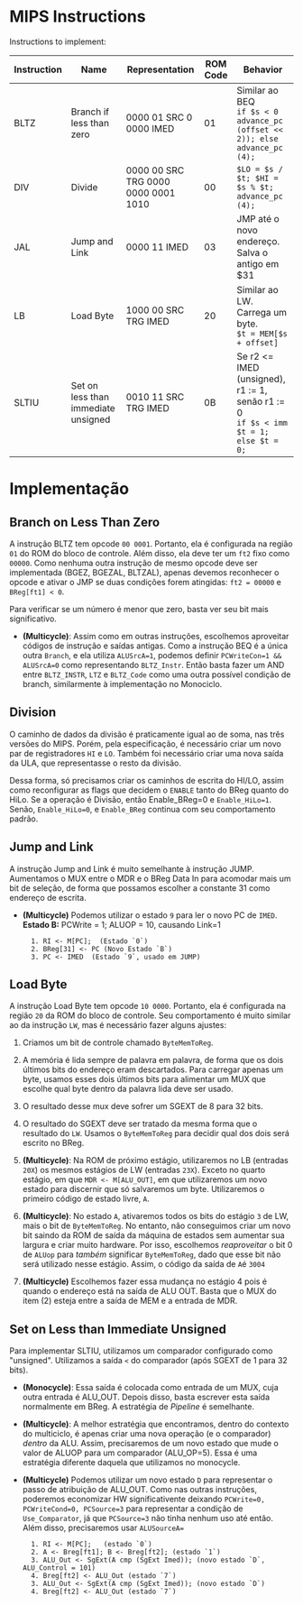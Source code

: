 # MIPS Instructions

Instructions to implement:

| **Instruction**   | **Name**  | **Representation**  | **ROM Code** | **Behavior**  |
|-------|---|-------------------------|---| ---|
| BLTZ  | Branch if less than zero  | 0000 01 SRC 0 0000 IMED | 01 |  Similar ao BEQ <br> `if $s < 0 advance_pc (offset << 2)); else advance_pc (4);` |
| DIV   | Divide | 0000 00 SRC TRG 0000 0000 0001 1010    | 00 |    `$LO = $s / $t; $HI = $s % $t; advance_pc (4); `|
| JAL   | Jump and Link  | 0000 11 IMED            | 03 |  JMP até o novo endereço. Salva o antigo em $31 |
| LB    | Load Byte  | 1000 00 SRC TRG IMED  | 20 | Similar ao LW. Carrega um byte. <br>`$t = MEM[$s + offset]`  |
| SLTIU | Set on less than immediate unsigned  | 0010 11 SRC TRG IMED        | 0B |  Se r2 <= IMED (unsigned), r1 := 1, senão r1 := 0 <br> `if $s < imm $t = 1; else $t = 0;` |


# Implementação

## Branch on Less Than Zero

A instrução BLTZ tem opcode `00 0001`. Portanto, ela é configurada na região `01` do ROM do bloco de controle. Além disso, ela deve ter um `ft2` fixo como `00000`. Como nenhuma outra instrução de mesmo opcode deve ser implementada (BGEZ, BGEZAL, BLTZAL), apenas devemos reconhecer o opcode e ativar o JMP se duas condições forem atingidas: `ft2 = 00000` e `BReg[ft1] < 0`. 

Para verificar se um número é menor que zero, basta ver seu bit mais significativo. 

- **(Multicycle)**: Assim como em outras instruções, escolhemos aproveitar códigos de instrução e saídas antigas. Como a instrução BEQ é a única outra `Branch`, e ela utiliza `ALUSrcA=1`, podemos definir `PCWriteCon=1 && ALUSrcA=0` como representando `BLTZ_Instr`. Então basta fazer um AND entre `BLTZ_INSTR`, `LTZ` e `BLTZ_Code` como uma outra possível condição de branch, similarmente à implementação no Monociclo.


## Division

O caminho de dados da divisão é praticamente igual ao de soma, nas três versões do MIPS. Porém, pela especificação, é necessário criar um novo par de registradores `HI` e `LO`. Também foi necessário criar uma nova saída da ULA, que representasse o resto da divisão. 

Dessa forma, só precisamos criar os caminhos de escrita do HI/LO, assim como reconfigurar as flags que decidem o `ENABLE` tanto do BReg quanto do HiLo. Se a operação é Divisão, então Enable_BReg=0 e `Enable_HiLo=1`. Senão, `Enable_HiLo=0`, e `Enable_BReg` continua com seu comportamento padrão. 

## Jump and Link

A instrução Jump and Link é muito semelhante à instrução JUMP. Aumentamos o MUX entre o MDR e o BReg Data In para acomodar mais um bit de seleção, de forma que possamos escolher a constante 31 como endereço de escrita. 

- **(Multicycle)** Podemos utilizar o estado `9` para ler o novo PC de `IMED`. \
    **Estado B:**  PCWrite = 1; ALUOP = 10, causando Link=1


        1. RI <- M[PC];  (Estado `0`)
        2. BReg[31] <- PC (Novo Estado `B`)
        3. PC <- IMED  (Estado `9`, usado em JUMP)
 
## Load Byte

A instrução Load Byte tem opcode `10 0000`. Portanto, ela é configurada na região `20` da ROM do bloco de controle. Seu comportamento é muito similar ao da instrução `LW`, mas é necessário fazer alguns ajustes:

1. Criamos um bit de controle chamado `ByteMemToReg`.
2. A memória é lida sempre de palavra em palavra, de forma que os dois últimos bits do endereço eram descartados. Para carregar apenas um byte, usamos esses dois últimos bits para alimentar um MUX que escolhe qual byte dentro da palavra lida deve ser usado. 
3. O resultado desse mux deve sofrer um SGEXT de 8 para 32 bits.
4. O resultado do SGEXT deve ser tratado da mesma forma que o resultado do `LW`. Usamos o `ByteMemToReg` para decidir qual dos dois será escrito no BReg. 

5. **(Multicycle)**: Na ROM de próximo estágio, utilizaremos no LB (entradas `20X`) os mesmos estágios de LW (entradas `23X`). Exceto no quarto estágio, em que `MDR <- M[ALU_OUT]`, em que utilizaremos um novo estado para discernir que só salvaremos um byte. Utilizaremos o primeiro código de estado livre, `A`.

6. **(Multicycle)**: No estado `A`, ativaremos todos os bits do estágio `3` de LW, mais o bit de `ByteMemToReg`. No entanto, não conseguimos criar um novo bit saindo da ROM de saída da máquina de estados sem aumentar sua largura e criar muito hardware. Por isso, escolhemos *reaproveitar* o bit 0 de `ALUop` para *também* significar `ByteMemToReg`, dado que esse bit não será utilizado nesse estágio. Assim, o código da saída de `A`é `3004`

7. **(Multicycle)** Escolhemos fazer essa mudança no estágio 4 pois é quando o endereço está na saída de ALU OUT. Basta que o MUX do item (2) esteja entre a saída de MEM e a entrada de MDR.

## Set on Less than Immediate Unsigned

Para implementar SLTIU, utilizamos um comparador configurado como "unsigned". Utilizamos a saída `<` do comparador (após SGEXT de 1 para 32 bits). 

- **(Monocycle)**:  Essa saída é colocada como entrada de um MUX, cuja outra entrada é ALU_OUT. Depois disso, basta escrever esta saída normalmente em BReg. A estratégia de _Pipeline_ é semelhante.

- **(Multicycle)**: A melhor estratégia que encontramos, dentro do contexto do multiciclo, é apenas criar uma nova operação (e o comparador) _dentro_ da ALU. Assim, precisaremos de um novo estado que mude o valor de ALUOP para um comparador (ALU_OP=5). Essa é uma estratégia diferente daquela
que utilizamos no monocycle. 

- **(Multicycle)** Podemos utilizar um novo estado `D` para representar o passo de atribuição de ALU_OUT. Como nas outras instruções, poderemos economizar HW significativente deixando `PCWrite=0, PCWriteCond=0, PCSource=3` para representar a condição de `Use_Comparator`, já que `PCSource=3` não tinha nenhum uso até então. Além disso, precisaremos usar `ALUSourceA=`

        1. RI <- M[PC];   (estado `0`)
        2. A <- Breg[ft1]; B <- Breg[ft2]; (estado `1`)
        3. ALU_Out <- SgExt(A cmp (SgExt Imed)); (novo estado `D`, ALU_Control = 101)
        4. Breg[ft2] <- ALU_Out (estado `7`)
        3. ALU_Out <- SgExt(A cmp (SgExt Imed)); (novo estado `D`)
        4. Breg[ft2] <- ALU_Out (estado `7`)
